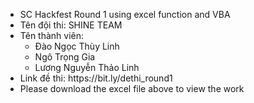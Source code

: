 <ul>
 <li>SC Hackfest Round 1 using excel function and VBA </li>
 <li>Tên đội thi: SHINE TEAM </li>
  <li>Tên thành viên:
  <ul>
    <li> Đào Ngọc Thùy Linh </li>
    <li> Ngô Trọng Gia </li>
    <li> Lương Nguyễn Thảo Linh </li>   
 </ul>
  </li>
 <li>Link đề thi: https://bit.ly/dethi_round1
 <li>Please download the excel file above to view the work
